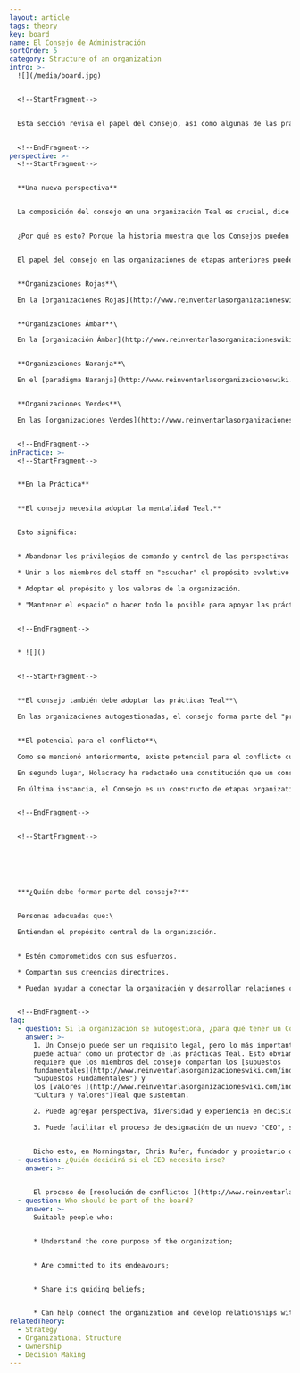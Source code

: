 ```yaml
---
layout: article
tags: theory
key: board
name: El Consejo de Administración
sortOrder: 5
category: Structure of an organization
intro: >-
  ![](/media/board.jpg)


  <!--StartFragment-->


  Esta sección revisa el papel del consejo, así como algunas de las prácticas y maneras de trabajar como un consejo funciona en Teal.


  <!--EndFragment-->
perspective: >-
  <!--StartFragment-->


  **Una nueva perspectiva**


  La composición del consejo en una organización Teal es crucial, dice Frederic Laloux. Advierte que, al adoptar un enfoque Teal, "los únicos factores que hacen o quebrantan son la cosmovisión que tienen los principales dirigentes y los propietarios/consejos de administración de la organización". \[1]


  ¿Por qué es esto? Porque la historia muestra que los Consejos pueden apoyar las prácticas Teal cuando las cosas van bien. Pero, bajo presión, el apoyo de los foráneos -que normalmente forman el consejo y tal vez no han trabajado en un entorno similar antes- puede evaporarse rápidamente, y bajo nuestra estructura legal actual, los consejos siguen teniendo la autoridad final.


  El papel del consejo en las organizaciones de etapas anteriores puede caracterizarse de la siguiente manera:


  **Organizaciones Rojas**\

  En la [organizaciones Rojas](http://www.reinventarlasorganizacioneswiki.com/index.php?title=El_paradigma_Rojo_y_las_Organizaciones "El paradigma Rojo y las Organizaciones"), mientras el CEO / jefe puede confiar en colegas de confianza o en la familia, el poder real es ejercido por una sola persona. En estas circunstancias una "junta de supervisión" no es bienvenida ni apropiada.


  **Organizaciones Ámbar**\

  En la [organización Ámbar](http://www.reinventarlasorganizacioneswiki.com/index.php?title=El_Paradigma_%C3%81mbar_y_las_Organizaciones "El Paradigma Ámbar y las Organizaciones"), el consejo típico es una pequeña clase social en la parte superior de una jerarquía rígida. Puede haber criterios formales para la inclusión, o un proceso de calificación. La junta desempeña el papel de "guardián": garantiza que se respeten las tradiciones, las reglas y los procesos.


  **Organizaciones Naranja**\

  En el [paradigma Naranja](http://www.reinventarlasorganizacioneswiki.com/index.php?title=El_Paradigma_Naranja_y_las_Organizaciones "El Paradigma Naranja y las Organizaciones"), el consejo existe para que la administración sea responsable en nombre de los accionistas / dueños o en el caso de una organización sin fines de lucro en nombre de sus financiadores. Se centra en objetivos, resultados, estrategias, controles y sucesión. Es responsable de nombrar y, si es necesario, despedir al CEO.


  **Organizaciones Verdes**\

  En las [organizaciones Verdes](http://www.reinventarlasorganizacioneswiki.com/index.php?title=El_Paradigma_Verde_y_las_Organizaciones "El Paradigma Verde y las Organizaciones"), las responsabilidades del consejo son similares a las Naranja, pero es más probable que incluyan actuar como guardianes del propósito / valores de la organización y de los intereses de múltiples actores. En las organizaciones con fines de lucro verdes, a menudo los accionistas son vistos como uno de los grupos de interés, y los miembros individuales del consejo pueden ser designados específicamente para representar el interés de otras partes interesadas, como los empleados.


  <!--EndFragment-->
inPractice: >-
  <!--StartFragment-->


  **En la Práctica**


  **El consejo necesita adoptar la mentalidad Teal.**


  Esto significa:


  * Abandonar los privilegios de comando y control de las perspectivas anteriores

  * Unir a los miembros del staff en "escuchar" el propósito evolutivo de la organización y estar dispuestos a seguir su dirección.

  * Adoptar el propósito y los valores de la organización.

  * "Mantener el espacio" o hacer todo lo posible para apoyar las prácticas de la organización con un enfoque Teal.


  <!--EndFragment-->


  * ![]()


  <!--StartFragment-->


  **El consejo también debe adoptar las prácticas Teal**\

  En las organizaciones autogestionadas, el consejo forma parte del "proceso de los consejos". Por ejemplo, si un miembro del consejo cree que una decisión es necesaria, debe buscar el consejo de la gente apropiada en toda la organización. Al hacerlo, ella no sólo muestra apoyo para la práctica, sino que también invita a otros a buscar el consejo del Consejo. Esto significa que la división entre el consejo y el resto de la empresa se vuelve más "porosa", reduciendo la necesidad de “intermediarios".


  **El potencial para el conflicto**\

  Como se mencionó anteriormente, existe potencial para el conflicto cuando los miembros del consejo no tienen una visión Teal profundamente sostenida, ya que un consejo generalmente tiene la última autoridad legal. Incluso para los miembros del consejo con una cosmovisión Teal, hay potencial para problemas en las organizaciones con fines de lucro. Esto se debe a que los miembros de la junta directiva tienen un deber fiduciario para los accionistas, y existe al menos el potencial de que las prácticas Teal no siempre se vean como cumpliendo con esas obligaciones fiduciarias. Las organizaciones Teal con fines de lucro pueden perseguir un par de vías para limitar este potencial de conflicto. En primer lugar, pueden trabajar para la transición (con el consentimiento apropiado de los accionistas) de la empresa a una estructura de “Corporación de Beneficio". Esta estructura, adoptada en muchos estados de los Estados Unidos, extiende el deber de los consejos de incluir los intereses no financieros tales como el beneficio social, las preocupaciones de los empleados y proveedores y el impacto ambiental.\

  En segundo lugar, Holacracy ha redactado una constitución que un consejo puede adoptar y hacer vinculante, incluso para futuros accionistas. Da a los accionistas una opinión legítima en asuntos relacionados con las finanzas, pero les impide imponer unilateralmente una estrategia, o de revertir la organización a las prácticas de gestión tradicionales.\

  En última instancia, el Consejo es un constructo de etapas organizativas anteriores, y todavía no está claro exactamente cuál debe ser su papel bajo Teal o incluso si en su forma actual es totalmente compatible con Teal.


  <!--EndFragment-->


  <!--StartFragment-->






  ***¿Quién debe formar parte del consejo?***


  Personas adecuadas que:\

  Entiendan el propósito central de la organización.


  * Estén comprometidos con sus esfuerzos.

  * Compartan sus creencias directrices.

  * Puedan ayudar a conectar la organización y desarrollar relaciones con su entorno externo.


  <!--EndFragment-->
faq:
  - question: Si la organización se autogestiona, ¿para qué tener un Consejo?***
    answer: >-
      1. Un Consejo puede ser un requisito legal, pero lo más importante es que
      puede actuar como un protector de las prácticas Teal. Esto obviamente
      requiere que los miembros del consejo compartan los [supuestos
      fundamentales](http://www.reinventarlasorganizacioneswiki.com/index.php?title=Supuestos_Fundamentales
      "Supuestos Fundamentales") y
      los [valores ](http://www.reinventarlasorganizacioneswiki.com/index.php?title=Cultura_y_Valores
      "Cultura y Valores")Teal que sustentan.

      2. Puede agregar perspectiva, diversidad y experiencia en decisiones importantes a través del proceso de los consejos.

      3. Puede facilitar el proceso de designación de un nuevo "CEO", si la organización tiene una necesidad continua de tal papel, cuando se realice una transición.


      Dicho esto, en Morningstar, Chris Rufer, fundador y propietario del 100%, no ve la necesidad de un consejo. La gente de Morningstar considera la misión / propósito de la compañía como su jefe supremo.
  - question: ¿Quién decidirá si el CEO necesita irse?
    answer: >-
      

      El proceso de [resolución de conflictos ](http://www.reinventarlasorganizacioneswiki.com/index.php?title=Resoluci%C3%B3n_de_Conflictos "Resolución de Conflictos")se ocupa de esto y puede ser iniciado por cualquier persona que se sienta que un titular de rol (incluido el de CEO) debe ser cambiado. Observe que en una compañía Teal, el papel del "CEO" puede ser diferente. El "CEO" es un empleado con los mismos derechos y deberes que cualquier otro. En Favi, cuando Zobrist se convirtió en CEO, prometió que su posición sería sometida a votación cada 5 años. En Buurtzorg, el consejo no nombra al CEO. Esto viene de dentro de la organización misma.
  - question: Who should be part of the board?
    answer: >-
      Suitable people who:


      * Understand the core purpose of the organization; 


      * Are committed to its endeavours;


      * Share its guiding beliefs;


      * Can help connect the organization and develop relationships with its external environment.
relatedTheory:
  - Strategy
  - Organizational Structure
  - Ownership
  - Decision Making
---
```

